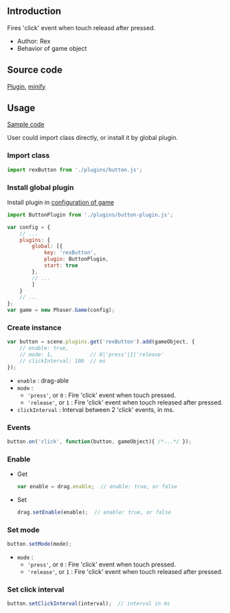 ## Introduction

Fires 'click' event when touch releasd after pressed.

- Author: Rex
- Behavior of game object

## Source code

[Plugin](https://github.com/rexrainbow/phaser3-rex-notes/blob/master/plugins/button-plugin.js), [minify](https://github.com/rexrainbow/phaser3-rex-notes/blob/master/plugins/dist/rexbuttonplugin.min.js)

## Usage

[Sample code](https://github.com/rexrainbow/phaser3-rex-notes/tree/master/examples/button)

User could import class directly, or install it by global plugin.

### Import class

```javascript
import rexButton from './plugins/button.js';
```

### Install global plugin

Install plugin in [configuration of game](game.md#configuration)

```javascript
import ButtonPlugin from './plugins/button-plugin.js';

var config = {
    // ...
    plugins: {
        global: [{
            key: 'rexButton',
            plugin: ButtonPlugin,
            start: true
        },
        // ...
        ]
    }
    // ...
};
var game = new Phaser.Game(config);
```

### Create instance

```javascript
var button = scene.plugins.get('rexButton').add(gameObject, {
    // enable: true,
    // mode: 1,            // 0|'press'|1|'release'
    // clickInterval: 100  // ms
});
```

- `enable` : drag-able
- `mode` :
    - `'press'`, or `0` : Fire 'click' event when touch pressed.
    - `'release'`, or `1` : Fire 'click' event when touch released after pressed.
- `clickInterval` : Interval between 2 'click' events, in ms.

### Events

```javascript
button.on('click', function(button, gameObject){ /*...*/ });
```

### Enable

- Get
    ```javascript
    var enable = drag.enable;  // enable: true, or false
    ```
- Set
    ```javascript
    drag.setEnable(enable);  // enable: true, or false
    ```

### Set mode

```javascript
button.setMode(mode);
```

- `mode` :
    - `'press'`, or `0` : Fire 'click' event when touch pressed.
    - `'release'`, or `1` : Fire 'click' event when touch released after pressed.

### Set click interval

```javascript
button.setClickInterval(interval);  // interval in ms
```